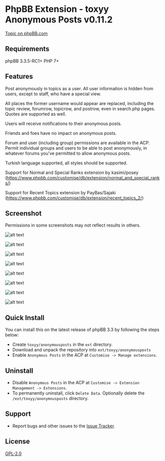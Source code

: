 # PhpBB Extension - toxyy Anonymous Posts v0.11.2

[Topic on phpBB.com](https://www.phpbb.com/community/viewtopic.php?f=456&t=2488071)

## Requirements

phpBB 3.3.5-RC1+ PHP 7+

## Features

Post anonymously in topics as a user.  All user information is hidden from users, except to staff, who have a special view.

All places the former username would appear are replaced, including the topic review, forumrow, topicrow, and
postrow, even in search.php pages.  Quotes are supported as well.

Users will receive notifications to their anonymous posts.

Friends and foes have no impact on anonymous posts.

Forum and user (including group) permissions are available in the ACP.  Permit individual groups
and users to be able to post anonymously, in whatever forums you've permitted to allow
anonymous posts.

Turkish language supported, all styles should be supported.

Support for Normal and Special Ranks extension by kasimi/posey (https://www.phpbb.com/customise/db/extension/normal_and_special_ranks/)

Support for Recent Topics extension by PayBas/Sajaki (https://www.phpbb.com/customise/db/extension/recent_topics_2/)

## Screenshot

Permissions in some screenshots may not reflect results in others.

![alt text](https://i.snag.gy/J6qsbE.jpg)

![alt text](https://i.snag.gy/jfS8NP.jpg)

![alt text](https://i.snag.gy/esmnia.jpg)

![alt text](https://i.snag.gy/XnmsLf.jpg)

![alt text](https://i.snag.gy/A6Bd7g.jpg)

![alt text](https://i.snag.gy/bsftYz.jpg)

![alt text](https://i.snag.gy/3Z84rf.jpg)

![alt text](https://i.snag.gy/qrMX6B.jpg)

## Quick Install

You can install this on the latest release of phpBB 3.3 by following the steps below:

* Create `toxyy/anonymousposts` in the `ext` directory.
* Download and unpack the repository into `ext/toxyy/anonymousposts`
* Enable `Anonymous Posts` in the ACP at `Customise -> Manage extensions`.

## Uninstall

* Disable `Anonymous Posts` in the ACP at `Customise -> Extension Management -> Extensions`.
* To permanently uninstall, click `Delete Data`. Optionally delete the `/ext/toxyy/anonymousposts` directory.

## Support

* Report bugs and other issues to the [Issue Tracker](https://github.com/toxyy/anonymousposts/issues).

## License

[GPL-2.0](license.txt)
